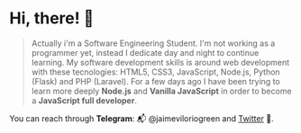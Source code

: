 # Hi, there! 👋 

> Actually i'm a Software Engineering Student. I'm not working as a programmer yet, instead I dedicate day and night to continue learning. My software development skills is around web development with these tecnologies: HTML5, CSS3, JavaScript, Node.js, Python (Flask) and PHP (Laravel). For a few days ago I have been trying to learn more deeply **Node.js** and **Vanilla JavaScript** in order to become a **JavaScript full developer**.

You can reach through **Telegram**: 📬  @jaimeviloriogreen and [Twitter](https://twitter.com/jviloriogreen) 📌.



